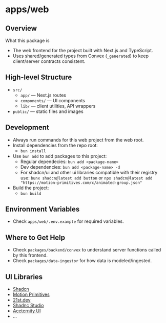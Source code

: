 # apps/web

## Overview
What this package is
- The web frontend for the project built with Next.js and TypeScript.
- Uses shared/generated types from Convex (`_generated`) to keep client/server contracts consistent.

## High-level Structure
- `src/`
  - `app/` — Next.js routes
  - `components/` — UI components
  - `lib/` — client utilities, API wrappers
- `public/` — static files and images

## Development
- Always run commands for this web project from the web root.
- Install dependencies from the repo root:
  - `bun install`
- Use `bun add` to add packages to this project:
  - Regular dependecies: `bun add <package-name>`
  - Dev dependencies: `bun add <package-name> -d`
  - For shadcn/ui and other ui libraries compatible with their registry use: `bunx shadcn@latest add button` or `npx shadcn@latest add "https://motion-primitives.com/c/animated-group.json"`
- Build the project:
  - `bun build`

## Environment Variables
- Check `apps/web/.env.example` for required variables.

## Where to Get Help
- Check `packages/backend/convex` to understand server functions called by this frontend.
- Check `packages/data-ingestor` for how data is modeled/ingested.

## UI Libraries
- [Shadcn](https://ui.shadcn.com)
- [Motion Primitives](https://motion-primitives.com/docs/morphing-popover)
- [21st.dev](https://21st.dev/community/components)
- [Shadnc Studio](https://shadcnstudio.com/components)
- [Aceternity UI](https://ui.aceternity.com/components)
- ...
